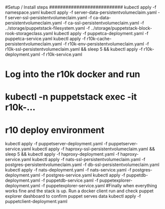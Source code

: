 #Setup / Install steps
###########################
kubectl apply -f namespace.yaml
kubectl apply -f server-data-persistentvolumeclaim.yaml -f server-ssl-persistentvolumeclaim.yaml -f ca-data-persistentvolumeclaim.yaml -f ca-ssl-persistentvolumeclaim.yaml -f ../storage/puppetstack-filesystem.yaml -f ../storage/puppetstack-block-rook-storageclass.yaml
kubectl apply -f puppetca-deployment.yaml -f puppetca-service.yaml
kubectl apply -f r10k-cache-persistentvolumeclaim.yaml -f r10k-env-persistentvolumeclaim.yaml -f r10k-ssl-persistentvolumeclaim.yaml && sleep 5 && kubectl apply -f r10k-deployment.yaml -f r10k-service.yaml
# Log into the r10k docker and run 
# kubectl -n puppetstack exec -it r10k-...
# r10 deploy environment

kubectl apply -f puppetserver-deployment.yaml -f puppetserver-service.yaml
kubectl apply -f haproxy-ssl-persistentvolumeclaim.yaml && sleep 5 &&  kubectl apply -f haproxy-deployment.yaml -f haproxy-service.yaml
kubectl apply -f nats-ssl-persistentvolumeclaim.yaml -f postgres-persistentvolumeclaim.yaml -f db-ssl-persistentvolumeclaim.yaml
kubectl apply -f nats-deployment.yaml -f nats-service.yaml -f postgres-deployment.yaml -f postgres-service.yaml
kubectl apply -f puppetdb-deployment.yaml -f puppetdb-service.yaml -f puppetexplorer-deployment.yaml -f puppetexplorer-service.yaml
#Finally when everything works fine and the stack is up. Run a docker client run and check puppet explorer dashboard to confirm puppet serves data
kubectl apply -f puppetclient-deployment.yaml
